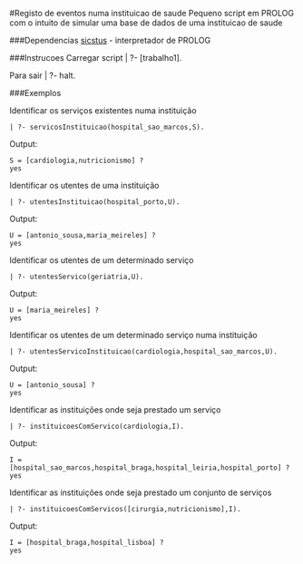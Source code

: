 #Registo de eventos numa instituicao de saude
Pequeno script em PROLOG com o intuito de simular uma base de dados de uma instituicao de saude

###Dependencias
[sicstus](https://sicstus.sics.se) - interpretador de PROLOG

###Instrucoes
Carregar script
    | ?- [trabalho1].

Para sair
    | ?- halt.

###Exemplos

Identificar os serviços existentes numa instituição

    | ?- servicosInstituicao(hospital_sao_marcos,S).
Output:

    S = [cardiologia,nutricionismo] ? 
    yes

Identificar os utentes de uma instituição

    | ?- utentesInstituicao(hospital_porto,U).
Output:

    U = [antonio_sousa,maria_meireles] ? 
    yes

Identificar os utentes de um determinado serviço

    | ?- utentesServico(geriatria,U).
Output:

    U = [maria_meireles] ? 
    yes

Identificar os utentes de um determinado serviço numa instituição

    | ?- utentesServicoInstituicao(cardiologia,hospital_sao_marcos,U).
Output:

    U = [antonio_sousa] ?  
    yes

Identificar as instituições onde seja prestado um serviço

    | ?- instituicoesComServico(cardiologia,I).
Output:

    I = [hospital_sao_marcos,hospital_braga,hospital_leiria,hospital_porto] ?
    yes

Identificar as instituições onde seja prestado um conjunto de serviços

    | ?- instituicoesComServicos([cirurgia,nutricionismo],I).
Output:

    I = [hospital_braga,hospital_lisboa] ? 
    yes
